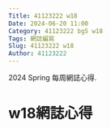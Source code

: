 ```yaml
---
Title: 41123222 w18
Date: 2024-06-20 11:00
Category: 41123222 bg5 w18
Tags: 網誌編寫
Slug: 41123222 w18
Author: 41123222 
---
```


2024 Spring 每周網誌心得.

<!-- PELICAN_END_SUMMARY -->

# w18網誌心得
